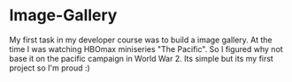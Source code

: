 # Image-Gallery
My first task in my developer course was to build a image gallery. At the time I was watching HBOmax miniseries "The Pacific". So I figured why not base it on the pacific campaign in World War 2. Its simple but its my first project so I'm proud :)
